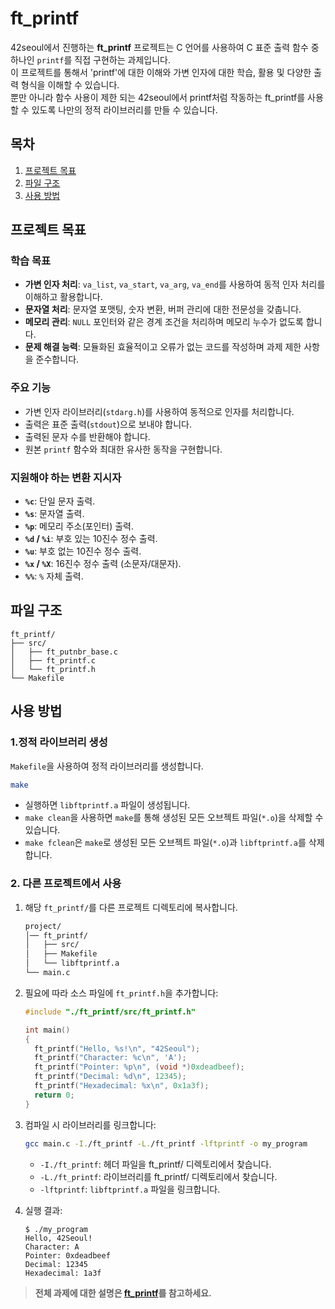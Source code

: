 # ft_printf
42seoul에서 진행하는 **ft_printf** 프로젝트는 C 언어를 사용하여 C 표준 출력 함수 중 하나인 `printf`를 직접 구현하는 과제입니다. <br/>
이 프로젝트를 통해서 'printf'에 대한 이해와 가변 인자에 대한 학습, 활용 및 다양한 출력 형식을 이해할 수 있습니다. <br/>
뿐만 아니라 함수 사용이 제한 되는 42seoul에서 printf처럼 작동하는 ft_printf를 사용할 수 있도록 나만의 정적 라이브러리를 만들 수 있습니다.

## 목차
1. [프로젝트 목표](#프로젝트-목표)
2. [파일 구조](#파일-구조)
3. [사용 방법](#사용-방법)

## 프로젝트 목표

### 학습 목표
- **가변 인자 처리**: `va_list`, `va_start`, `va_arg`, `va_end`를 사용하여 동적 인자 처리를 이해하고 활용합니다.
- **문자열 처리**: 문자열 포맷팅, 숫자 변환, 버퍼 관리에 대한 전문성을 갖춥니다.
- **메모리 관리**: `NULL` 포인터와 같은 경계 조건을 처리하며 메모리 누수가 없도록 합니다.
- **문제 해결 능력**: 모듈화된 효율적이고 오류가 없는 코드를 작성하며 과제 제한 사항을 준수합니다.

### 주요 기능
- 가변 인자 라이브러리(`stdarg.h`)를 사용하여 동적으로 인자를 처리합니다.
- 출력은 표준 출력(`stdout`)으로 보내야 합니다.
- 출력된 문자 수를 반환해야 합니다.
- 원본 `printf` 함수와 최대한 유사한 동작을 구현합니다.

### 지원해야 하는 변환 지시자
- **`%c`**: 단일 문자 출력.
- **`%s`**: 문자열 출력.
- **`%p`**: 메모리 주소(포인터) 출력.
- **`%d` / `%i`**: 부호 있는 10진수 정수 출력.
- **`%u`**: 부호 없는 10진수 정수 출력.
- **`%x` / `%X`**: 16진수 정수 출력 (소문자/대문자).
- **`%%`**: `%` 자체 출력.

## 파일 구조
```bash
ft_printf/
├── src/
│   ├── ft_putnbr_base.c
│   ├── ft_printf.c
│   └── ft_printf.h
└── Makefile
```

## 사용 방법

### 1.정적 라이브러리 생성
`Makefile`을 사용하여 정적 라이브러리를 생성합니다.
```bash
make
```
- 실행하면 `libftprintf.a` 파일이 생성됩니다.
- `make clean`을 사용하면 `make`를 통해 생성된 모든 오브젝트 파일(`*.o`)을 삭제할 수 있습니다.
- `make fclean`은 `make`로 생성된 모든 오브젝트 파일(`*.o`)과 `libftprintf.a`를 삭제합니다.

### 2. 다른 프로젝트에서 사용
1. 해당 `ft_printf/`를 다른 프로젝트 디렉토리에 복사합니다.
    ```bash
    project/
    │── ft_printf/
    │   ├── src/
    │   ├── Makefile
    │   └── libftprintf.a
    └── main.c
    ```
2. 필요에 따라 소스 파일에 `ft_printf.h`을 추가합니다:
    ```c
    #include "./ft_printf/src/ft_printf.h"

    int main()
    {
      ft_printf("Hello, %s!\n", "42Seoul");
      ft_printf("Character: %c\n", 'A');
      ft_printf("Pointer: %p\n", (void *)0xdeadbeef);
      ft_printf("Decimal: %d\n", 12345);
      ft_printf("Hexadecimal: %x\n", 0x1a3f);
      return 0;
    }
    ```

3. 컴파일 시 라이브러리를 링크합니다:
    ```bash
    gcc main.c -I./ft_printf -L./ft_printf -lftprintf -o my_program
    ```
    - `-I./ft_printf`: 헤더 파일을 ft_printf/ 디렉토리에서 찾습니다.
    - `-L./ft_printf`: 라이브러리를 ft_printf/ 디렉토리에서 찾습니다.
    - `-lftprintf`: `libftprintf.a` 파일을 링크합니다.
4. 실행 결과:
    ```
    $ ./my_program
    Hello, 42Seoul!
    Character: A
    Pointer: 0xdeadbeef
    Decimal: 12345
    Hexadecimal: 1a3f
    ```
> **전체 과제에 대한 설명은 [ft_printf](https://guiltless-break-8cc.notion.site/ft_printf-2cf91d91732d4fbd8623fffb91873bc8?pvs=4)를 참고하세요.**
